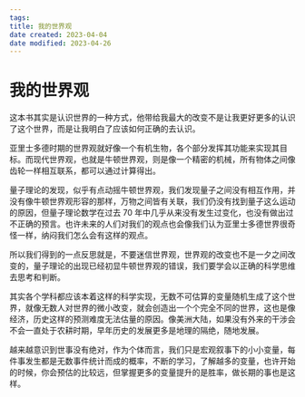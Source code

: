 ```yaml
---
tags:
title: 我的世界观
date created: 2023-04-04
date modified: 2023-04-26
---
```


# 我的世界观

这本书其实是认识世界的一种方式，他带给我最大的改变不是让我更好更多的认识了这个世界，而是让我明白了应该如何正确的去认识。

亚里士多德时期的世界观就好像一个有机生物，各个部分发挥其功能来实现其目标。而现代世界观，也就是牛顿世界观，则是像一个精密的机械，所有物体之间像齿轮一样相互联系，都可以通过计算得出。

量子理论的发现，似乎有点动摇牛顿世界观，我们发现量子之间没有相互作用，并没有像牛顿世界观形容的那样，万物之间皆有关联，我们仍没有找到量子这么运动的原因，但量子理论数学在过去 70 年中几乎从来没有发生过变化，也没有做出过不正确的预言。也许未来的人们对我们的观点也会像我们认为亚里士多德世界很奇怪一样，纳闷我们怎么会有这样的观点。

所以我们得到的一点反思就是，不要迷信世界观，世界观的改变也不是一夕之间改变的，量子理论的出现已经初显牛顿世界观的错误，我们要学会以正确的科学思维去思考和判断。

其实各个学科都应该本着这样的科学实现，无数不可估算的变量随机生成了这个世界，就像无数人对世界的微小改变，就会创造出一个个完全不同的世界，这也是像经济，历史这样的预测难度无法估量的原因。像美洲大陆，如果没有外来的干涉会不会一直处于农耕时期，早年历史的发展更多是地理的隔绝，随地发展。

越来越意识到世事没有绝对，作为个体而言，我们只是宏观叙事下的小小变量，每件事发生都是无数事件统计而成的概率，不断的学习，了解越多的变量，也许开始的时候，你会预估的比较远，但掌握更多的变量提升的是胜率，做长期的事也是这样。
